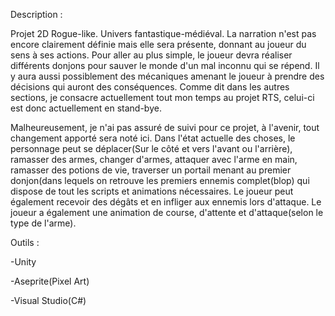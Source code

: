Description :

Projet 2D Rogue-like. Univers fantastique-médiéval. La narration n'est pas encore clairement définie mais elle sera présente, donnant au joueur du sens à ses actions. 
Pour aller au plus simple, le joueur devra réaliser différents donjons pour sauver le monde d'un mal inconnu qui se répend. 
Il y aura aussi possiblement des mécaniques amenant le joueur à prendre des décisions qui auront des conséquences. 
Comme dit dans les autres sections, je consacre actuellement tout mon temps au projet RTS, celui-ci est donc actuellement en stand-bye.


Malheureusement, je n'ai pas assuré de suivi pour ce projet, à l'avenir, tout changement apporté sera noté ici. 
Dans l'état actuelle des choses, le personnage peut se déplacer(Sur le côté et vers l'avant ou l'arrière), ramasser des armes, changer d'armes, attaquer avec l'arme en main, 
ramasser des potions de vie, traverser un portail menant au premier donjon(dans lequels on retrouve les premiers ennemis complet(blop) qui dispose de tout les scripts et animations nécessaires. 
Le joueur peut également recevoir des dégâts et en infliger aux ennemis lors d'attaque. Le joueur a également une animation de course, d'attente et d'attaque(selon le type de l'arme).


Outils :

-Unity

-Aseprite(Pixel Art)

-Visual Studio(C#)
